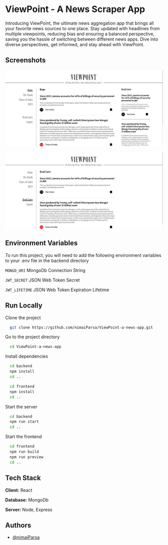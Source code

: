 
# ViewPoint - A News Scraper App

Introducing ViewPoint, the ultimate news aggregation app that brings all your favorite news sources to one place. Stay updated with headlines from multiple viewpoints, reducing bias and ensuring a balanced perspective, saving you the hassle of switching between different news apps. Dive into diverse perspectives, get informed, and stay ahead with ViewPoint.


## Screenshots

![App Home Screenshot](/readme-assets//screenshot.png)

![App Read Later Screenshot](/readme-assets/screenshot-readlater.png)


## Environment Variables

To run this project, you will need to add the following environment variables to your .env file in the backend directory

`MONGO_URI` MongoDb Connection String

`JWT_SECRET` JSON Web Token Secret 

`JWT_LIFETIME` JSON Web Token Expiration Lifetime
## Run Locally

Clone the project

```bash
  git clone https://github.com/nimaiParsa/ViewPoint-a-news-app.git
```
Go to the project directory

```bash
  cd ViewPoint-a-news-app
```

Install dependencies

```bash
  cd backend
  npm install
  cd ..
```

```bash
  cd frontend
  npm install
  cd ..
```

Start the server

```bash
  cd backend
  npm run start
  cd ..
```
Start the frontend

```bash
  cd frontend
  npm run build
  npm run preview
  cd ..
```
## Tech Stack

**Client:** React

**Database:** MongoDb

**Server:** Node, Express


## Authors

- [@nimaiParsa](https://www.github.com/nimaiParsa)

